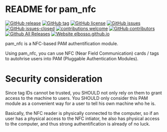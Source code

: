# README for pam_nfc

<!---
[![start with why](https://img.shields.io/badge/start%20with-why%3F-brightgreen.svg?style=flat)](http://www.ted.com/talks/simon_sinek_how_great_leaders_inspire_action)
--->
[![GitHub release](https://img.shields.io/github/release/elbosso/pam_nfc/all.svg?maxAge=1)](https://GitHub.com/elbosso/pam_nfc/releases/)
[![GitHub tag](https://img.shields.io/github/tag/elbosso/pam_nfc.svg)](https://GitHub.com/elbosso/pam_nfc/tags/)
[![GitHub license](https://img.shields.io/github/license/elbosso/pam_nfc.svg)](https://github.com/elbosso/pam_nfc/blob/master/LICENSE)
[![GitHub issues](https://img.shields.io/github/issues/elbosso/pam_nfc.svg)](https://GitHub.com/elbosso/pam_nfc/issues/)
[![GitHub issues-closed](https://img.shields.io/github/issues-closed/elbosso/pam_nfc.svg)](https://GitHub.com/elbosso/pam_nfc/issues?q=is%3Aissue+is%3Aclosed)
[![contributions welcome](https://img.shields.io/badge/contributions-welcome-brightgreen.svg?style=flat)](https://github.com/elbosso/pam_nfc/issues)
[![GitHub contributors](https://img.shields.io/github/contributors/elbosso/pam_nfc.svg)](https://GitHub.com/elbosso/pam_nfc/graphs/contributors/)
[![Github All Releases](https://img.shields.io/github/downloads/elbosso/pam_nfc/total.svg)](https://github.com/elbosso/pam_nfc)
[![Website elbosso.github.io](https://img.shields.io/website-up-down-green-red/https/elbosso.github.io.svg)](https://elbosso.github.io/)

pam_nfc is a NFC-based PAM authentification module.

Using pam_nfc, you can use NFC (Near Field Communication) cards / tags to
autohrise users into PAM (Pluggable Authentication Modules).

# Security consideration

Since tag IDs cannot be trusted, you SHOULD not only rely on them to grant
access to the machine to users.  You SHOULD only consider this PAM module as a
convenient way for a user to tell his own machine who he is.

Basically, the NFC reader is physically connected to the computer, so if an
user has a physical access to the NFC intiator, he also has physical access to
the computer, and thus strong authentification is already of no luck.
